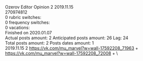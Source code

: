Ozerov	Editor Opinion 2 2019.11.15\
270974812\
0 rubric switches:\
0 frequency switches:\
0 vacations:\
Finished on 2020.01.07\
Actual posts amount: 2	Anticipated posts amount: 26	 Lag: 24
\
Total posts amount: 2	Posts dates amount: 1\
2019.11.15 2 https://vk.com/mu_marvel?w=wall-17592208_71963 + https://vk.com/mu_marvel?w=wall-17592208_72008 + \
